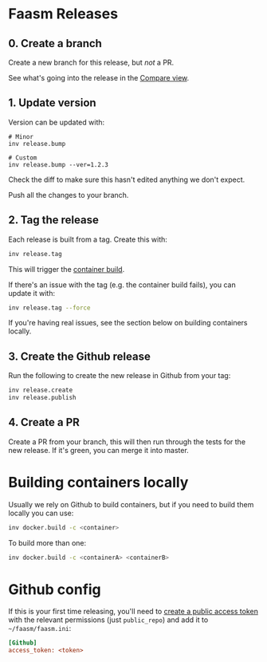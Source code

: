 # Faasm Releases

## 0. Create a branch

Create a new branch for this release, but _not_ a PR.

See what's going into the release in the [Compare
view](https://github.com/faasm/faasm/compare).

## 1. Update version

Version can be updated with:

```
# Minor 
inv release.bump

# Custom
inv release.bump --ver=1.2.3
```

Check the diff to make sure this hasn't edited anything we don't expect.

Push all the changes to your branch.

## 2. Tag the release

Each release is built from a tag. Create this with:

```bash
inv release.tag
```

This will trigger the [container
build](https://github.com/faasm/faasm/actions?query=workflow%3ARelease).

If there's an issue with the tag (e.g. the container build fails), you can
update it with:

```bash
inv release.tag --force
```

If you're having real issues, see the section below on building containers
locally.

## 3. Create the Github release

Run the following to create the new release in Github from your tag:

```bash
inv release.create
inv release.publish
```

## 4. Create a PR

Create a PR from your branch, this will then run through the tests for the new
release. If it's green, you can merge it into master.

# Building containers locally

Usually we rely on Github to build containers, but if you need to build them
locally you can use:

```bash
inv docker.build -c <container>
```

To build more than one:

```bash
inv docker.build -c <containerA> <containerB>
```

# Github config

If this is your first time releasing, you'll need to 
[create a public access token](https://github.com/settings/tokens) 
with the relevant permissions (just `public_repo`) and add it to 
`~/faasm/faasm.ini`:

```ini
[Github]
access_token: <token>
``` 
